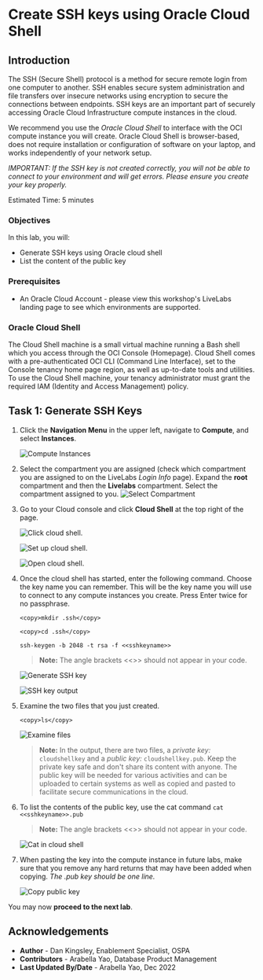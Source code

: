 # Create SSH keys using Oracle Cloud Shell

## Introduction

The SSH (Secure Shell) protocol is a method for secure remote login from one computer to another. SSH enables secure system administration and file transfers over insecure networks using encryption to secure the connections between endpoints. SSH keys are an important part of securely accessing Oracle Cloud Infrastructure compute instances in the cloud.

We recommend you use the *Oracle Cloud Shell* to interface with the OCI compute instance you will create. Oracle Cloud Shell is browser-based, does not require installation or configuration of software on your laptop, and works independently of your network setup.

*IMPORTANT:  If the SSH key is not created correctly, you will not be able to connect to your environment and will get errors.  Please ensure you create your key properly.*

Estimated Time: 5 minutes

### Objectives
In this lab, you will:
- Generate SSH keys using Oracle cloud shell
- List the content of the public key

### Prerequisites
* An Oracle Cloud Account - please view this workshop's LiveLabs landing page to see which environments are supported.

### Oracle Cloud Shell

The Cloud Shell machine is a small virtual machine running a Bash shell which you access through the OCI Console (Homepage). Cloud Shell comes with a pre-authenticated OCI CLI (Command Line Interface), set to the Console tenancy home page region, as well as up-to-date tools and utilities. To use the Cloud Shell machine, your tenancy administrator must grant the required IAM (Identity and Access Management) policy.

## Task 1: Generate SSH Keys

1. Click the **Navigation Menu** in the upper left, navigate to **Compute**, and select **Instances**.

   ![Compute Instances](https://oracle-livelabs.github.io/common/images/console/compute-instances.png " ")

2. Select the compartment you are assigned (check which compartment you are assigned to on the LiveLabs *Login Info* page). Expand the **root** compartment and then the **Livelabs** compartment. Select the compartment assigned to you.
   ![Select Compartment](https://oracle-livelabs.github.io/common/labs/need-help/images/select-compartment.png " ")

3. Go to your Cloud console and click **Cloud Shell** at the top right of the page.

    ![Click cloud shell.](https://oracle-livelabs.github.io/common/images/console/cloud-shell.png " ")

    ![Set up cloud shell.](https://oracle-livelabs.github.io/common/images/console/cloud-shell-setup.png " ")

    ![Open cloud shell.](https://oracle-livelabs.github.io/common/images/console/cloud-shell-open.png " ")

4.  Once the cloud shell has started, enter the following command. Choose the key name you can remember. This will be the key name you will use to connect to any compute instances you create. Press Enter twice for no passphrase.

    ````text
    <copy>mkdir .ssh</copy>
    ````

    ````text
    <copy>cd .ssh</copy>
    ````

    ````text
    ssh-keygen -b 2048 -t rsa -f <<sshkeyname>>
    ````

    >**Note:** The angle brackets <<>> should not appear in your code.

    ![Generate SSH key](./images/cloudshell-ssh-keygen.png " ")

    ![SSH key output](./images/cloudshell-ssh-keygen-2.png " ")

5.  Examine the two files that you just created.

    ````
    <copy>ls</copy>
    ````

    ![Examine files](./images/examine-cloudshell-keys.png " ")

    >**Note:** In the output, there are two files, a *private key:* `cloudshellkey` and a *public key:* `cloudshellkey.pub`. Keep the private key safe and don't share its content with anyone. The public key will be needed for various activities and can be uploaded to certain systems as well as copied and pasted to facilitate secure communications in the cloud.

6. To list the contents of the public key, use the cat command ```cat <<sshkeyname>>.pub```

    >**Note:** The angle brackets <<>> should not appear in your code.

    ![Cat in cloud shell](./images/cat-in-cloudshell.png " ")

7.  When pasting the key into the compute instance in future labs, make sure that you remove any hard returns that may have been added when copying. *The .pub key should be one line.*

    ![Copy public key](./images/copy-publickey-cloudshell.png " ")

You may now **proceed to the next lab**.

## Acknowledgements
* **Author** - Dan Kingsley, Enablement Specialist, OSPA
* **Contributors** - Arabella Yao, Database Product Management
* **Last Updated By/Date** - Arabella Yao, Dec 2022